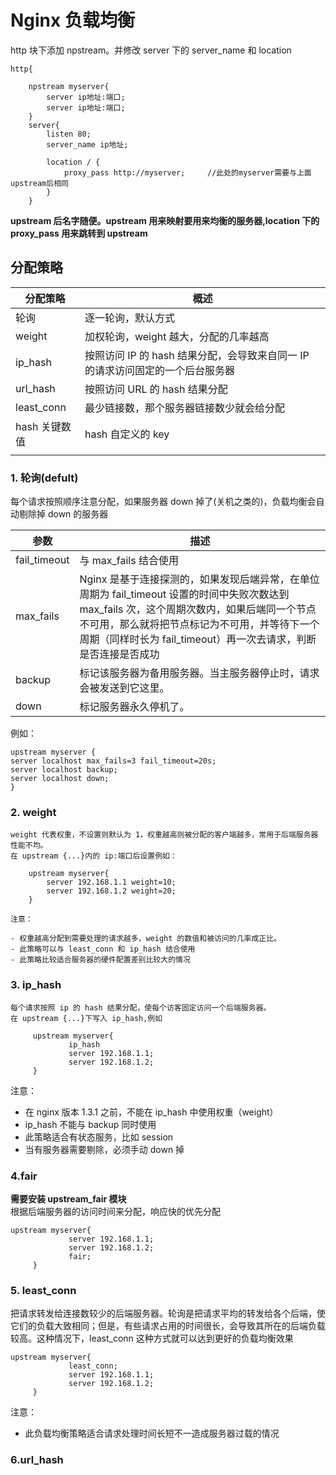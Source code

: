 # Nginx 负载均衡

http 块下添加 npstream。并修改 server 下的 server_name 和 location

    http{

        npstream myserver{
            server ip地址:端口;
            server ip地址:端口;
        }
        server{
            listen 80;
            server_name ip地址;

            location / {
                proxy_pass http://myserver;     //此处的myserver需要与上面upstream后相同
            }
        }

**upstream 后名字随便。upstream 用来映射要用来均衡的服务器,location 下的 proxy_pass 用来跳转到 upstream**

## 分配策略

| 分配策略      | 概述                                                                           |
| ------------- | ------------------------------------------------------------------------------ |
| 轮询          | 逐一轮询，默认方式                                                             |
| weight        | 加权轮询，weight 越大，分配的几率越高                                          |
| ip_hash       | 按照访问 IP 的 hash 结果分配，会导致来自同一 IP 的请求访问固定的一个后台服务器 |
| url_hash      | 按照访问 URL 的 hash 结果分配                                                  |
| least_conn    | 最少链接数，那个服务器链接数少就会给分配                                       |
| hash 关键数值 | hash 自定义的 key                                                              |
|               |                                                                                |

### 1. 轮询(defult)

每个请求按照顺序注意分配，如果服务器 down 掉了(关机之类的)，负载均衡会自动剔除掉 down 的服务器

| 参数         | 描述                                                                                                                                                                                                                                                           |
| ------------ | -------------------------------------------------------------------------------------------------------------------------------------------------------------------------------------------------------------------------------------------------------------- |
| fail_timeout | 与 max_fails 结合使用                                                                                                                                                                                                                                          |
| max_fails    | Nginx 是基于连接探测的，如果发现后端异常，在单位周期为 fail_timeout 设置的时间中失败次数达到 max_fails 次，这个周期次数内，如果后端同一个节点不可用，那么就将把节点标记为不可用，并等待下一个周期（同样时长为 fail_timeout）再一次去请求，判断是否连接是否成功 |
| backup       | 标记该服务器为备用服务器。当主服务器停止时，请求会被发送到它这里。                                                                                                                                                                                             |
| down         | 标记服务器永久停机了。                                                                                                                                                                                                                                         |

例如：

    upstream myserver {
    server localhost max_fails=3 fail_timeout=20s;
    server localhost backup;
    server localhost down;
    }

### 2. weight

    weight 代表权重，不设置则默认为 1，权重越高则被分配的客户端越多，常用于后端服务器性能不均。
    在 upstream {...}内的 ip:端口后设置例如：

        upstream myserver{
            server 192.168.1.1 weight=10;
            server 192.168.1.2 weight=20;
        }

    注意：

    - 权重越高分配到需要处理的请求越多，weight 的数值和被访问的几率成正比。
    - 此策略可以与 least_conn 和 ip_hash 结合使用
    - 此策略比较适合服务器的硬件配置差别比较大的情况

### 3. ip_hash

    每个请求按照 ip 的 hash 结果分配，使每个访客固定访问一个后端服务器。
    在 upstream {...}下写入 ip_hash,例如

         upstream myserver{
                 ip_hash
                 server 192.168.1.1;
                 server 192.168.1.2;
         }

注意：

- 在 nginx 版本 1.3.1 之前，不能在 ip_hash 中使用权重（weight）
- ip_hash 不能与 backup 同时使用
- 此策略适合有状态服务，比如 session
- 当有服务器需要剔除，必须手动 down 掉

### 4.fair

**需要安装 upstream_fair 模块**  
根据后端服务器的访问时间来分配，响应快的优先分配

    upstream myserver{
                 server 192.168.1.1;
                 server 192.168.1.2;
                 fair;
         }

### 5. least_conn

把请求转发给连接数较少的后端服务器。轮询是把请求平均的转发给各个后端，使它们的负载大致相同；但是，有些请求占用的时间很长，会导致其所在的后端负载较高。这种情况下，least_conn 这种方式就可以达到更好的负载均衡效果

    upstream myserver{
                 least_conn;
                 server 192.168.1.1;
                 server 192.168.1.2;
         }

注意：

- 此负载均衡策略适合请求处理时间长短不一造成服务器过载的情况

### 6.url_hash
